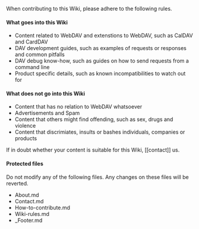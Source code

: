When contributing to this Wiki, please adhere to the following rules.

#### What goes into this Wiki

* Content related to WebDAV and extenstions to WebDAV, such as CalDAV and CardDAV
* DAV development guides, such as examples of requests or responses and common pitfalls
* DAV debug know-how, such as guides on how to send requests from a command line
* Product specific details, such as known incompatibilities to watch out for

#### What does **not** go into this Wiki

* Content that has no relation to WebDAV whatsoever
* Advertisements and Spam
* Content that others might find offending, such as sex, drugs and violence
* Content that discrimiates, insults or bashes individuals, companies or products

If in doubt whether your content is suitable for this Wiki, [[contact]] us.

#### Protected files

Do not modify any of the following files. Any changes on these files will be reverted.

* About.md
* Contact.md
* How-to-contribute.md
* Wiki-rules.md
* _Footer.md
